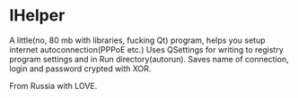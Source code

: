 # IHelper
A little(no, 80 mb with libraries, fucking Qt) program, helps you setup internet autoconnection(PPPoE etc.)
Uses QSettings for writing to registry program settings and in Run directory(autorun). Saves name of connection, login and password crypted with XOR.

From Russia with LOVE.
